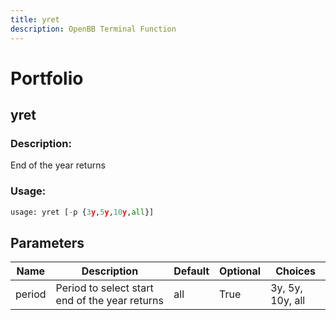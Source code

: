 ```yaml
---
title: yret
description: OpenBB Terminal Function
---
```


# Portfolio

## yret

### Description: 

End of the year returns

### Usage: 
```python
usage: yret [-p {3y,5y,10y,all}]
```

## Parameters

| Name | Description | Default | Optional | Choices |
| ---- | ----------- | ------- | -------- | ------- |
| period | Period to select start end of the year returns | all | True | 3y, 5y, 10y, all |


